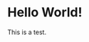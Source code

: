 <!DOCTYPE html>
<html>
<head>
  <title>Hello</title>
</head>
<body>
  <h1>Hello World!</h1>
  <p>This is a test.</p>
</body>
</html>

  
